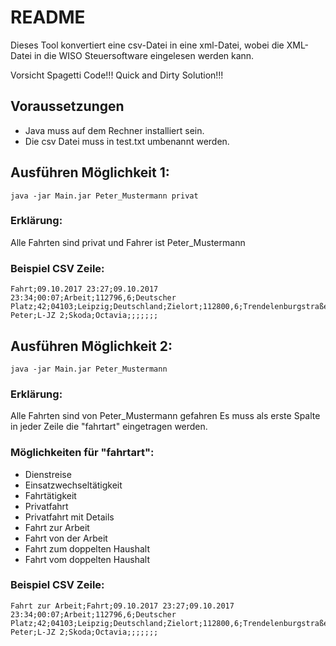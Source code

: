 
# README

Dieses Tool konvertiert eine csv-Datei in eine xml-Datei, wobei die XML-Datei in die WISO Steuersoftware eingelesen werden kann. 

Vorsicht Spagetti Code!!! Quick and Dirty Solution!!! 

## Voraussetzungen

* Java muss auf dem Rechner installiert sein.
* Die csv Datei muss in test.txt umbenannt werden.

## Ausführen Möglichkeit 1:

```
java -jar Main.jar Peter_Mustermann privat
```


### Erklärung:

Alle Fahrten sind privat und Fahrer ist Peter_Mustermann


### Beispiel CSV Zeile:

```
Fahrt;09.10.2017 23:27;09.10.2017 23:34;00:07;Arbeit;112796,6;Deutscher Platz;42;04103;Leipzig;Deutschland;Zielort;112800,6;Trendelenburgstraße;;04289;Leipzig;Deutschland;3,9;KFZ Peter;L-JZ 2;Skoda;Octavia;;;;;;;
```


## Ausführen Möglichkeit 2:

```
java -jar Main.jar Peter_Mustermann
```


### Erklärung:

Alle Fahrten sind von Peter_Mustermann gefahren
Es muss als erste Spalte in jeder Zeile die "fahrtart" eingetragen werden.


### Möglichkeiten für "fahrtart":

* Dienstreise
* Einsatzwechseltätigkeit
* Fahrtätigkeit
* Privatfahrt
* Privatfahrt mit Details
* Fahrt zur Arbeit
* Fahrt von der Arbeit
* Fahrt zum doppelten Haushalt
* Fahrt vom doppelten Haushalt


### Beispiel CSV Zeile:

```
Fahrt zur Arbeit;Fahrt;09.10.2017 23:27;09.10.2017 23:34;00:07;Arbeit;112796,6;Deutscher Platz;42;04103;Leipzig;Deutschland;Zielort;112800,6;Trendelenburgstraße;;04289;Leipzig;Deutschland;3,9;KFZ Peter;L-JZ 2;Skoda;Octavia;;;;;;;
```
